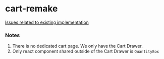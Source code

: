 # cart-remake

[Issues related to existing implementation](https://github.com/lakshanx/cart-remake/issues)

### Notes
1. There is no dedicated cart page. We only have the Cart Drawer.
2. Only react component shared outside of the Cart Drawer is `QuantityBox`
